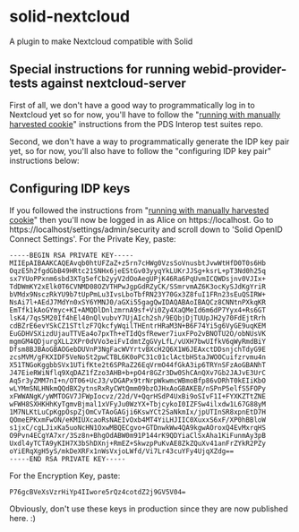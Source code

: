 # solid-nextcloud
A plugin to make Nextcloud compatible with Solid


## Special instructions for running webid-provider-tests against nextcloud-server
First of all, we don't have a good way to programmatically log in to Nextcloud yet
so for now, you'll have to follow the "[running with manually harvested cookie](https://github.com/pdsinterop/test-suites#running-with-manually-harvested-cookie)"
instructions from the PDS Interop test suites repo.

Second, we don't have a way to programmatically generate the IDP key pair yet,
so for now, you'll also have to follow the "configuring IDP key pair" instructions below:

## Configuring IDP keys

If you followed the instructions from "[running with manually harvested cookie](https://github.com/pdsinterop/test-suites#running-with-manually-harvested-cookie)"
then you'll now be logged in as Alice on https://localhost.
Go to https://localhost/settings/admin/security and scroll down to 'Solid OpenID Connect Settings'.
For the Private Key, paste:
```
-----BEGIN RSA PRIVATE KEY-----
MIIEpAIBAAKCAQEAvqb0htUFZaZ+z5rn7cHWg0VzsSoVnusbtJvwWtHfD0T0s6Hb
OqzE5h2fgdGbB49HRtc21SNHx6jeEStGv03yyqYkLUKrJJSg+ksrL+pT3Nd0h25q
sx7YUoPPxnm6sbd3XTg5efCb2yyV2dOoAegUPjK46Ra6PqUvmICQWDsjnv0VJIx+
TdDWmKY2xElk0T6CVNMD08OZVTHPwJgpGdRZyCK/SSmrvmAZ6K3ocKySJdKgYriR
bVMdx9NsczRkYU9b7tUpPmLu3IvsLboTbfRN23Y70Gx3Z8fuI1FRn23sEuQSIRW+
NsAi7l+AEdJ7MdYn0xSY6YMNJ0/aGXi55gagQwIDAQABAoIBAQCz8CNNtnPXkqKR
EmTfk1kAoGYmyc+KI+AMQDlDnlzmrnA9sf+Vi0Zy4XaQMeId6m6dP7Yyx4+Rs6GT
lsK4/7qs5M20If4hEl40nQlvubvY7UjAIch2sh/9EQbjDjTUUpJH2y70FdEjtRrh
cdBZrE6evYSkCZ1STtlzF7QkcfyWqilTHEntrHRaM3N+B6F74Yi5g6VyGE9uqKEM
EuGDHVSXizdUjauTTVEa4o7pxTh+eTIdQsfRewer7iuxFPo2vBNOTU2O/obNUsVK
mgmGM4QDjurgXLL2XPr0dVVo3eiFvIdmtZgGVyLfL/vUXH7bwUIfkV6qWyRmdBiY
Dfsm8BJBAoGBAOGebDUVnP3NgFacWVYrtvBXcH2Q6X1W6JEAxctDDsnjchTdyG9E
zcsMVM/gFKXIDF5VeNoSt2pwCTBL6K0oPC31c01clActbHStaJWOOCuifzrvmu4n
X51TNGoKggbbSVx1UTifKte2t6SPRaZ26EqVrmO44fGkA3ip6TRYnSFzAoGBANhT
J47EieRWiNflq9XqDAZ1fZzo3AHB+b+pO4r8GZr3Dw0ShCAnQXv7Gb2JAJvE3UrC
Aq5r3yZMM7nI+n/OT06+UcJ3/vDGAPx9trNrpWkwmcWBmoBfp86vDRhT0kEIiKbO
wLYMmSNLHNkmQQdBX2ytnsRxRyCWtQmm09bzOJHxAoGBAKEB/nSPnP5elfS5FOPy
xFWWANgK/yWMTOGV7JFWpIocvz/22d/V+QqrHSdP4UxBi9oSIvF1I+FYXKZTtZNE
wFWH8SXHKHhKyTgmvBjmal1xVFyJu0WzYX+TbjcykoI0IZFSw4ilxdw1L67G88yM
1M7NLKtLuCpKgpOspZjOmCvTAoGAGji6KswYCt2SaNkmIx/jpUTInSR8xpnEtD7H
QOmeEPKxmFwON/eKMIUXcaoRsNAEIvOxb4MT4YiLHJIIC0XuxxS6xF/XP0hBBloW
s1jxC/cgLJixKa5uoNcHN1OxwMBQECgvo+GTDnwkWw4QA9kgwAOroxQ4EvMxrqHS
O9Pvn4ECgYA7xr/3Sz8n+BhgOdABW0m91P144rK9QDYiaClSxAha1KiFunmAy3pB
Uxdl4yTCTA9yKIH7X3bShDXnj+RmEZ+SkwzpPuKvAE8ZkZQuXv41anFrZYkR2PZy
oYiERqXgH5yS/mkDeXRFx1nWsVxjoLWfd/Vi7Lr43cuYFy4UjqXZdg==
-----END RSA PRIVATE KEY-----
```
For the Encryption Key, paste:
```
P76gcBVeXsVzrHiYp4IIwore5rQz4cotdZ2j9GV5V04=
```
Obviously, don't use these keys in production since they are now published here. :)